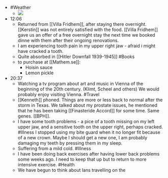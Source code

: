 - #Weather
    - ![](https://firebasestorage.googleapis.com/v0/b/firescript-577a2.appspot.com/o/imgs%2Fapp%2FDavidsroam%2FUiiE3qrirJ.jpeg?alt=media&token=31aa7793-f654-435e-a2f2-c55a88b5666a)
- 12:06
    - Returned from [[Villa Fridhem]], after staying there overnight. [[Kerstin]] was not entirely satisfied with the food. [[Villa Fridhem]] gave us an offer of a free overnight stay the next time we booked dinne with them after their ongoing renovations.
    - I am experiencing tooth pain in my upper right jaw - afraid i might have cracked a tooth.
    - Quite absorbed in [[Hitler Downfall 1939-1945]] #Books
    - to purchase at [[Mathem.se]]:
        - Hoisin sauce
        - Lemon pickle
- 20:37
    - Watching a tv program about art and music in Vienna of the beginning of the 20th century. (Klimt, Scheel and others) We would probably enjoy visiting Vienna. #Travel
    - [[Kenneth]] phoned. Things are more or less back to normal after the storm in Texas. We talked about my prostate issues, he mentioned that he has been taking [[Finasteride Accord]] for some time. Same genes. [[BPH]].
    - I have some tooth problems - a pice of a tooth missing on my left upper jaw, and a sensitive tooth on the upper right, perhaps cracked. #Illness I stopped using my bite guard when it no longer fit because of a new crown. Maybe I should get a new one, I am probably damaging my teeth by pressing them in my sleep.
    - Suffering from a mild cold. #Illness
    - I have been doing back exercises after having lower back problems some weeks ago. I need to keep that up but to return to more intensive exercise. #Health
    - We have begun to think about lans  travelling on the 
